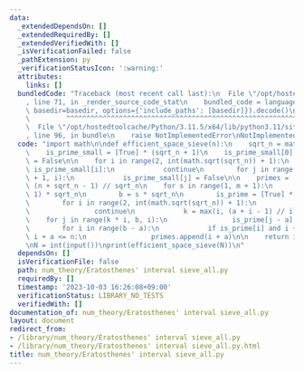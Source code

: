 ```yaml
---
data:
  _extendedDependsOn: []
  _extendedRequiredBy: []
  _extendedVerifiedWith: []
  _isVerificationFailed: false
  _pathExtension: py
  _verificationStatusIcon: ':warning:'
  attributes:
    links: []
  bundledCode: "Traceback (most recent call last):\n  File \"/opt/hostedtoolcache/Python/3.11.5/x64/lib/python3.11/site-packages/onlinejudge_verify/documentation/build.py\"\
    , line 71, in _render_source_code_stat\n    bundled_code = language.bundle(stat.path,\
    \ basedir=basedir, options={'include_paths': [basedir]}).decode()\n          \
    \         ^^^^^^^^^^^^^^^^^^^^^^^^^^^^^^^^^^^^^^^^^^^^^^^^^^^^^^^^^^^^^^^^^^^^^^^^^^^^^^^^^\n\
    \  File \"/opt/hostedtoolcache/Python/3.11.5/x64/lib/python3.11/site-packages/onlinejudge_verify/languages/python.py\"\
    , line 96, in bundle\n    raise NotImplementedError\nNotImplementedError\n"
  code: "import math\n\ndef efficient_space_sieve(n):\n    sqrt_n = math.isqrt(n)\n\
    \    is_prime_small = [True] * (sqrt_n + 1)\n    is_prime_small[0] = is_prime_small[1]\
    \ = False\n\n    for i in range(2, int(math.sqrt(sqrt_n)) + 1):\n        if not\
    \ is_prime_small[i]:\n            continue\n        for j in range(i * i, sqrt_n\
    \ + 1, i):\n            is_prime_small[j] = False\n\n    primes = []\n    m =\
    \ (n + sqrt_n - 1) // sqrt_n\n    for s in range(1, m + 1):\n        a = (s -\
    \ 1) * sqrt_n\n        b = s * sqrt_n\n        is_prime = [True] * (b - a)\n\n\
    \        for i in range(2, int(math.sqrt(sqrt_n)) + 1):\n            if not is_prime_small[i]:\n\
    \                continue\n            k = max(i, (a + i - 1) // i)\n        \
    \    for j in range(k * i, b, i):\n                is_prime[j - a] = False\n\n\
    \        for i in range(b - a):\n            if is_prime[i] and i + a >= 2 and\
    \ i + a <= n:\n                primes.append(i + a)\n\n    return is_prime_small\n\
    \nN = int(input())\nprint(efficient_space_sieve(N))\n"
  dependsOn: []
  isVerificationFile: false
  path: num_theory/Eratosthenes' interval sieve_all.py
  requiredBy: []
  timestamp: '2023-10-03 16:26:08+09:00'
  verificationStatus: LIBRARY_NO_TESTS
  verifiedWith: []
documentation_of: num_theory/Eratosthenes' interval sieve_all.py
layout: document
redirect_from:
- /library/num_theory/Eratosthenes' interval sieve_all.py
- /library/num_theory/Eratosthenes' interval sieve_all.py.html
title: num_theory/Eratosthenes' interval sieve_all.py
---
```


